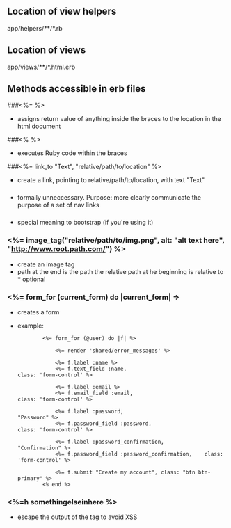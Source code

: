 Location of view helpers
------------------------
app/helpers/**/*.rb


Location of views
-----------------
app/views/**/*.html.erb


Methods accessible in erb files 
-------------------------------
###<%= %>
*   assigns return value of anything inside the braces to the location in the html document

###<% %>
*   executes Ruby code within the braces

###<%= link_to "Text", "relative/path/to/location" %>
*   create a link, pointing to relative/path/to/location, with text "Text"

### <nav>
*   formally unneccessary. Purpose: more clearly communicate the purpose of a set of nav links

### <div class="container">
*   special meaning to bootstrap (if you're using it)

### <%= image_tag("relative/path/to/img.png", alt: "alt text here", "http://www.root.path.com/") %>
*   create an image tag
*   path at the end is the path the relative path at he beginning is relative to
		*   optional


### <%= form_for (current_form) do |current_form| =>
*   creates a form
*   example:

				<%= form_for (@user) do |f| %>

					<%= render 'shared/error_messages' %>

					<%= f.label :name %>
					<%= f.text_field :name,												class: 'form-control' %>

					<%= f.label :email %>
					<%= f.email_field :email,											class: 'form-control' %>

					<%= f.label :password,												"Password" %>
					<%= f.password_field :password, 							class: 'form-control' %>

					<%= f.label :password_confirmation,						"Confirmation" %>
					<%= f.password_field :password_confirmation, 	class: 'form-control' %>

					<%= f.submit "Create my account", class: "btn btn-primary" %>
				<% end %>

### <%=h somethingelseinhere %>
*   escape the output of the tag to avoid XSS